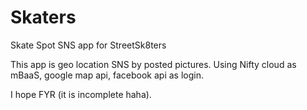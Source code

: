 # Skaters
Skate Spot SNS app for StreetSk8ters 

This app is geo location SNS by posted pictures.
Using Nifty cloud as mBaaS, google map api, facebook api as login.

I hope FYR (it is incomplete haha).
